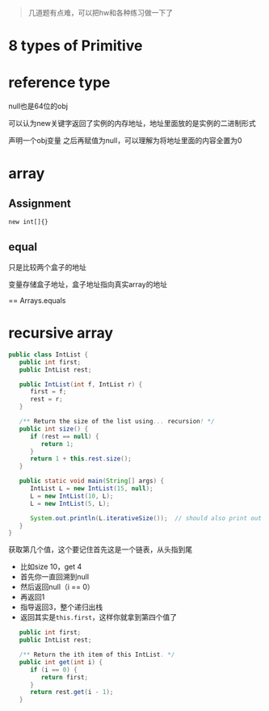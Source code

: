 > 几道题有点难，可以把hw和各种练习做一下了


# 8 types of Primitive

# reference type

null也是64位的obj

可以认为new关键字返回了实例的内存地址，地址里面放的是实例的二进制形式

声明一个obj变量 之后再赋值为null，可以理解为将地址里面的内容全置为0

# array

## Assignment

`new int[]{}`


## equal

只是比较两个盒子的地址

变量存储盒子地址，盒子地址指向真实array的地址

==
Arrays.equals

# recursive array

```java
public class IntList {
   public int first;
   public IntList rest;

   public IntList(int f, IntList r) {
      first = f;
      rest = r;
   }

   /** Return the size of the list using... recursion! */
   public int size() {
      if (rest == null) {
         return 1;
      }
      return 1 + this.rest.size();
   }

   public static void main(String[] args) {
      IntList L = new IntList(15, null);
      L = new IntList(10, L);
      L = new IntList(5, L);

      System.out.println(L.iterativeSize());  // should also print out 3
   }
}
```

获取第几个值，这个要记住首先这是一个链表，从头指到尾
+ 比如size 10，get 4
+ 首先你一直回溯到null
+ 然后返回null（i == 0）
+ 再返回1
+ 指导返回3，整个递归出栈
+ 返回其实是`this.first`，这样你就拿到第四个值了
```java
   public int first;
   public IntList rest;

   /** Return the ith item of this IntList. */
   public int get(int i) {
      if (i == 0) {
         return first;
      }
      return rest.get(i - 1);
   }

```